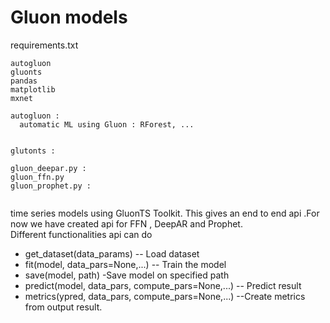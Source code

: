 # Gluon models 


requirements.txt
```  
autogluon
gluonts
pandas
matplotlib
mxnet
```


```
autogluon :
  automatic ML using Gluon : RForest, ...


glutonts :

gluon_deepar.py :
gluon_ffn.py
gluon_prophet.py :


```


time series models using GluonTS Toolkit.
This gives an end to end api .For now we have created api for FFN , DeepAR and Prophet.<br/> 
Different functionalities api can do 
* get_dataset(data_params)  -- Load dataset
* fit(model, data_pars=None,...) -- Train the model
* save(model, path) -Save model on specified path
* predict(model, data_pars, compute_pars=None,...) -- Predict result 
* metrics(ypred, data_pars, compute_pars=None,...) --Create metrics from output result. 



